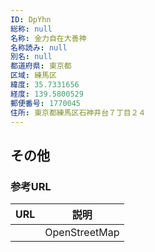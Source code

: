 ```yaml
---
ID: DpYhn
総称: null
名称: 金力自在大善神
名称読み: null
別名: null
都道府県: 東京都
区域: 練馬区
緯度: 35.7331656
経度: 139.5800529
郵便番号: 1770045
住所: 東京都練馬区石神井台７丁目２４
---
```


## その他

### 参考URL

| URL | 説明          |
| --- | ------------- |
|     | OpenStreetMap |
